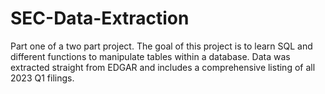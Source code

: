 # SEC-Data-Extraction
Part one of a two part project. The goal of this project is to learn SQL and different functions to manipulate tables within a database. Data was extracted straight from EDGAR and includes a comprehensive listing of all 2023 Q1 filings. 
